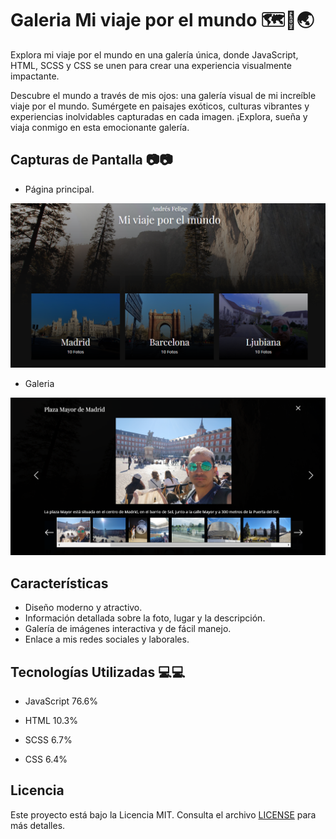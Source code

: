 # Galeria Mi viaje por el mundo 🗺️🧭🌏

Explora mi viaje por el mundo en una galería única, donde JavaScript, HTML, SCSS y CSS se unen para crear una experiencia visualmente impactante.

Descubre el mundo a través de mis ojos: una galería visual de mi increíble viaje por el mundo. Sumérgete en paisajes exóticos, culturas vibrantes y experiencias inolvidables capturadas en cada imagen. ¡Explora, sueña y viaja conmigo en esta emocionante galería.


## Capturas de Pantalla 📷📷

- Página principal.

![Inicio](img/captura.png)

- Galeria

![Galeria](img/captura-1.png)

## Características

- Diseño moderno y atractivo.
- Información detallada sobre la foto, lugar y la descripción.
- Galería de imágenes interactiva y de fácil manejo.
- Enlace a mis redes sociales y laborales.

## Tecnologías Utilizadas 💻💻

- JavaScript
76.6%
 
- HTML
10.3%
 
- SCSS
6.7%
 
- CSS
6.4%


## Licencia

Este proyecto está bajo la Licencia MIT. Consulta el archivo [LICENSE](LICENSE) para más detalles.


